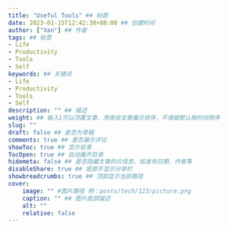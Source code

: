 ```yaml
---
title: "Useful Tools" ## 标题
date: 2023-01-15T12:42:38+08:00 ## 创建时间
author: ["Xan"] ## 作者
tags: ## 标签
- Life 
- Productivity 
- Tools
- Self
keywords: ## 关键词
- Life 
- Productivity 
- Tools
- Self
description: "" ## 描述
weight: ## 输入1可以顶置文章，用来给文章展示排序，不填就默认按时间排序
slug: ""
draft: false ## 是否为草稿
comments: true ## 是否展示评论
showToc: true ## 显示目录
TocOpen: true ## 自动展开目录
hidemeta: false ## 是否隐藏文章的元信息，如发布日期、作者等
disableShare: true ## 底部不显示分享栏
showbreadcrumbs: true ## 顶部显示当前路径
cover:
    image: "" #图片路径 例：posts/tech/123/picture.png
    caption: "" ## 图片底部描述
    alt: ""
    relative: false
---
```


